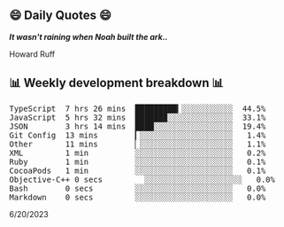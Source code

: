 ## 😄 Daily Quotes 😄

_**It wasn't raining when Noah built the ark..**_

Howard Ruff



## 📊 Weekly development breakdown 📊

<pre>TypeScript  7 hrs 26 mins  █████████▎░░░░░░░░░░░  44.5%
JavaScript  5 hrs 32 mins  ██████▉░░░░░░░░░░░░░░  33.1%
JSON        3 hrs 14 mins  ████░░░░░░░░░░░░░░░░░  19.4%
Git Config  13 mins        ▎░░░░░░░░░░░░░░░░░░░░   1.4%
Other       11 mins        ▏░░░░░░░░░░░░░░░░░░░░   1.1%
XML         1 min          ░░░░░░░░░░░░░░░░░░░░░   0.2%
Ruby        1 min          ░░░░░░░░░░░░░░░░░░░░░   0.1%
CocoaPods   1 min          ░░░░░░░░░░░░░░░░░░░░░   0.1%
Objective-C++ 0 secs         ░░░░░░░░░░░░░░░░░░░░░   0.0%
Bash        0 secs         ░░░░░░░░░░░░░░░░░░░░░   0.0%
Markdown    0 secs         ░░░░░░░░░░░░░░░░░░░░░   0.0%</pre>

6/20/2023